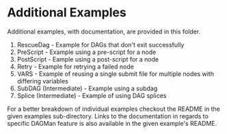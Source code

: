 # Additional Examples

Additional examples, with documentation, are provided in this folder.

1. RescueDag - Example for DAGs that don't exit successfully
2. PreScript - Example using a pre-script for a node
3. PostScript - Eample using a post-script for a node
4. Retry - Example for retrying a failed node
5. VARS - Example of reusing a single submit file for multiple nodes with differing variables
6. SubDAG (Intermediate) - Example using a subdag
7. Splice (Intermediate) - Example of using DAG splices

For a better breakdown of individual examples checkout the README in the
given examples sub-directory. Links to the documentation in regards to
specific DAGMan feature is also available in the given example's README.
